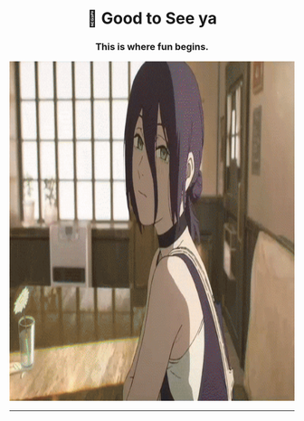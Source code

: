 <h1 align="center">👋 Good to See ya</h1>
<h3 align="center">This is where fun begins.</h3>


<!-- GIF 클릭 시 Notion으로 이동 -->
<p align="center">
  <a href="https://mature-date-b7d.notion.site/Watch-me-upgrade-27dd39becd34810381e4fef816ee3a7d" target="_blank" rel="noopener noreferrer">
    <img src="anime-retro.gif?cache-bust=150" width="800" height="600" alt="lum">
  </a>
</p>

<hr />
